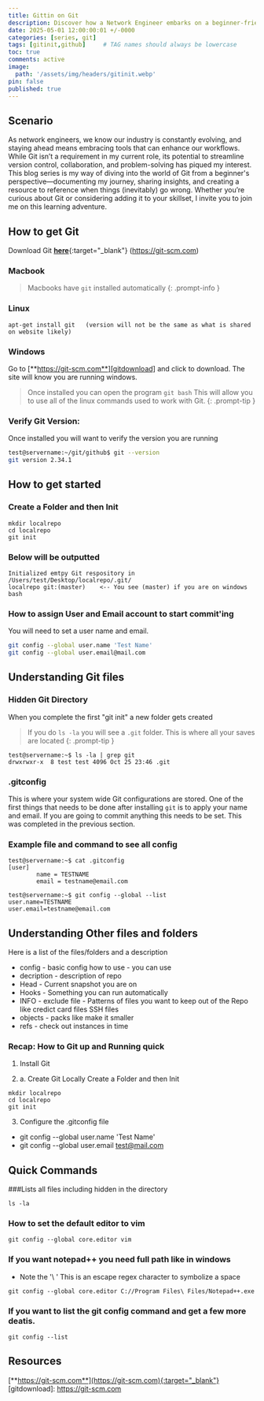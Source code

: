 ```yaml
---
title: Gittin on Git
description: Discover how a Network Engineer embarks on a beginner-friendly journey to learn Git—exploring its potential to adapt to a changing tech landscape, document key lessons, and troubleshoot effectively in this first post of an insightful series.
date: 2025-05-01 12:00:00:01 +/-0000
categories: [series, git]
tags: [gitinit,github]     # TAG names should always be lowercase
toc: true
comments: active
image:
  path: '/assets/img/headers/gitinit.webp'
pin: false
published: true
---
```

## Scenario
As network engineers, we know our industry is constantly evolving, and staying ahead means embracing tools that can enhance our workflows. While Git isn’t a requirement in my current role, its potential to streamline version control, collaboration, and problem-solving has piqued my interest. This blog series is my way of diving into the world of Git from a beginner's perspective—documenting my journey, sharing insights, and creating a resource to reference when things (inevitably) go wrong. Whether you’re curious about Git or considering adding it to your skillset, I invite you to join me on this learning adventure.


## How to get Git

Download Git [**here**](https://git-scm.com){:target="_blank"} (https://git-scm.com)

### Macbook
> Macbooks have `git` installed automatically
{: .prompt-info }


### Linux
```shell
apt-get install git   (version will not be the same as what is shared on website likely)
```

### Windows

Go to [**https://git-scm.com**][gitdownload] and click to download.  The site will know you are running windows.

> Once installed you can open the program `git bash`  This will allow you to use all of the linux commands used to work with Git.
{: .prompt-tip }


### Verify Git Version: 
Once installed you will want to verify the version you are running

```bash
test@servername:~/git/github$ git --version
git version 2.34.1
```

## How to get started

### Create a Folder and then Init
```shell
mkdir localrepo
cd localrepo
git init
```

### Below will be outputted
```shell
Initialized emtpy Git respository in /Users/test/Desktop/localrepo/.git/
localrepo git:(master)    <-- You see (master) if you are on windows bash
```
### How to assign User and Email account to start commit'ing
You will need to set a user name and email.  
```bash
git config --global user.name 'Test Name'
git config --global user.email@mail.com
```

## Understanding Git files

### Hidden Git Directory 
When you complete the first "git init" a new folder gets created

>If you do `ls -la` you will see a `.git` folder.  This is where all your saves are located
{: .prompt-tip }
```
test@servername:~$ ls -la | grep git
drwxrwxr-x  8 test test 4096 Oct 25 23:46 .git
```

### .gitconfig
This is where your system wide Git configurations are stored.  One of the first things that needs to be done after installing `git` is to apply your name and email.  If you are going to commit anything this needs to be set. This was completed in the previous section. 

### Example file and command to see all config
``` 
test@servername:~$ cat .gitconfig
[user]
        name = TESTNAME
        email = testname@email.com

test@servername:~$ git config --global --list
user.name=TESTNAME
user.email=testname@email.com
```

## Understanding Other files and folders

Here is a list of the files/folders and a description
- config - basic config how to use - you can use 
- decription - description of repo
- Head - Current snapshot  you are on 
- Hooks - Something you can run automatically
- INFO - exclude file - Patterns of files you want to keep out of the Repo like credict card files SSH files
- objects - packs like make it smaller
- refs - check out instances in time


### Recap: How to Git up and Running quick
1. Install Git

2. a. Create Git Locally
Create a Folder and then Init
```
mkdir localrepo
cd localrepo
git init
```

3. Configure the .gitconfig file
- git config --global user.name 'Test Name'
- git config --global user.email test@mail.com


## Quick Commands
###Lists all files including hidden in the directory
```
ls -la
```

### How to set the default editor to vim
```
git config --global core.editor vim
```

### If you want notepad++ you need full path like in windows
  - Note the '\ '  This is an escape regex character to symbolize a space
```
git config --global core.editor C://Program Files\ Files/Notepad++.exe
```

### If you want to list the git config command and get a few more deatis. 
```
git config --list
```

## Resources
[**https://git-scm.com**](https://git-scm.com){:target="_blank"}
[gitdownload]: https://git-scm.com